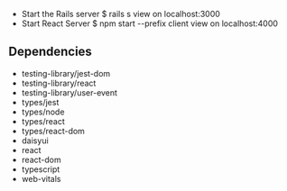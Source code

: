 * Start the Rails server $ rails s view on  localhost:3000
* Start React Server $ npm start --prefix client view on localhost:4000

## Dependencies
-    testing-library/jest-dom
-    testing-library/react
-    testing-library/user-event
-    types/jest
-    types/node
-    types/react
-    types/react-dom
-    daisyui
-    react
-    react-dom
-    typescript
-    web-vitals

